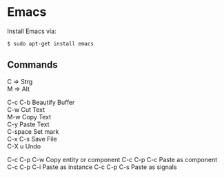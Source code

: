 
Emacs
=====

Install Emacs via:

    $ sudo apt-get install emacs


Commands
--------
 
C => Strg  
M => Alt  

C-c C-b		Beautify Buffer  
C-w 		Cut Text  
M-w			Copy Text  
C-y			Paste Text  
C-space		Set mark  
C-x C-s		Save File  
C-X u		Undo

C-c C-p C-w		Copy entity or component
C-c C-p C-c		Paste as component
C-c C-p C-i		Paste as instance
C-c C-p C-s		Paste as signals
